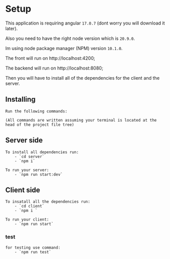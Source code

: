 # Setup

This application is requiring angular  `17.0.7` (dont worry you will download it later).

Also you need to have the right node version which is `20.9.0`.

Im using node package manager (NPM) version `10.1.0`.

The front will run on http://localhost:4200;

The backend will run on  http://localhost:8080;

Then you will have to install all of the dependencies for the client and the server.

## Installing

    Run the following commands:

    (All commands are written assuming your terminal is located at the head of the project file tree)

## Server side

    To install all dependencies run:
        - `cd server`
        - `npm i`

    To run your server:
        - `npm run start:dev`

## Client side

    To insatall all the dependencies run:
        - `cd client` 
        - `npm i `

    To run your client:
        - `npm run start` 

### test
    for testing use command:
        - `npm run test`
